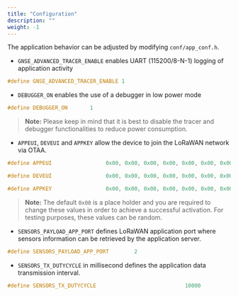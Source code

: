 ```yaml
---
title: "Configuration"
description: ""
weight: -1
---
```


The application behavior can be adjusted by modifying `conf/app_conf.h`.

- `GNSE_ADVANCED_TRACER_ENABLE` enables UART (115200/8-N-1) logging of application activity

```c
#define GNSE_ADVANCED_TRACER_ENABLE 1
```

- `DEBUGGER_ON` enables the use of a debugger in low power mode

```c
#define DEBUGGER_ON       1
```

> **Note:** Please keep in mind that it is best to disable the tracer and debugger functionalities to reduce power consumption.

- `APPEUI`, `DEVEUI` and `APPKEY` allow the device to join the LoRaWAN network via OTAA.

```c
#define APPEUI                 0x00, 0x00, 0x00, 0x00, 0x00, 0x00, 0x00, 0x00

#define DEVEUI                 0x00, 0x00, 0x00, 0x00, 0x00, 0x00, 0x00, 0x00

#define APPKEY                 0x00, 0x00, 0x00, 0x00, 0x00, 0x00, 0x00, 0x00, 0x00, 0x00, 0x00, 0x00, 0x00, 0x00, 0x00, 0x00
```

> **Note:** The default `0x00` is a place holder and you are required to change these values in order to achieve a successful activation. For testing purposes, these values can be random.

- `SENSORS_PAYLOAD_APP_PORT` defines LoRaWAN application port where sensors information can be retrieved by the application server.

```c
#define SENSORS_PAYLOAD_APP_PORT        2
```

- `SENSORS_TX_DUTYCYCLE` in millisecond defines the application data transmission interval.

```c
#define SENSORS_TX_DUTYCYCLE                            10000
```
